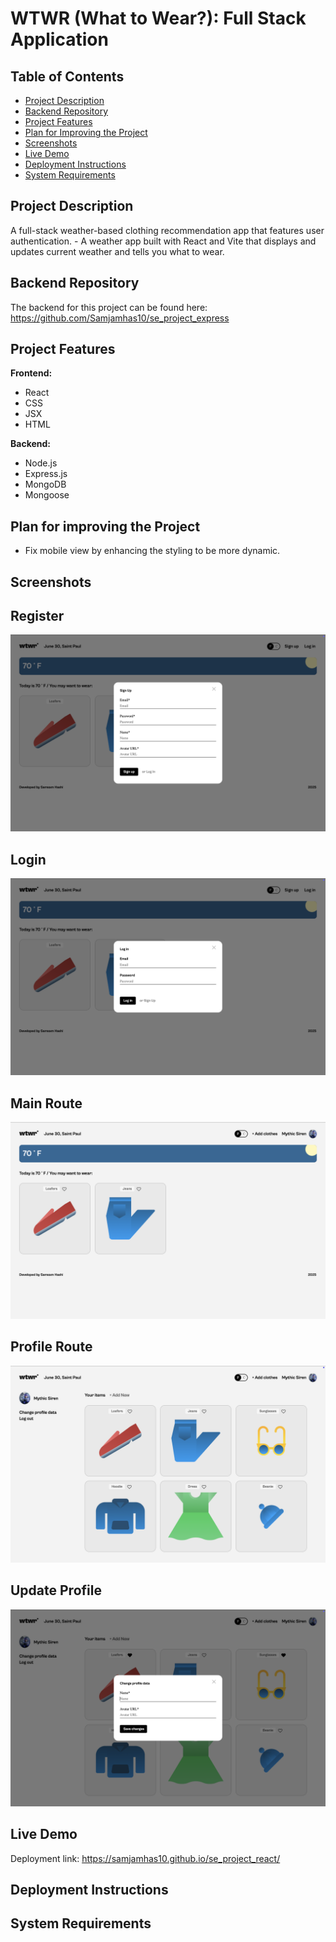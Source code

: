 # WTWR (What to Wear?): Full Stack Application

## Table of Contents

- [Project Description](#project-description)
- [Backend Repository](#backend-repository)
- [Project Features](#project-features)
- [Plan for Improving the Project](#plan-for-improving-the-project)
- [Screenshots](#screenshots)
- [Live Demo](#live-demo)
- [Deployment Instructions](#deployment-instructions)
- [System Requirements](#system-requirements)

## Project Description

A full-stack weather-based clothing recommendation app that features user authentication. - A weather app built with React and Vite that displays and updates current weather and tells you what to wear.

## Backend Repository

The backend for this project can be found here: https://github.com/Samjamhas10/se_project_express

## Project Features

**Frontend:**

- React
- CSS
- JSX
- HTML

**Backend:**

- Node.js
- Express.js
- MongoDB
- Mongoose

## Plan for improving the Project

- Fix mobile view by enhancing the styling to be more dynamic. 

## Screenshots

## Register

![Register Screenshot](register-modal.png)

## Login

![Login Screenshot](login-modal.png)

## Main Route

![Main Screenshot](main-route.png)

## Profile Route

![Profile Screenshot](profile-route.png)

## Update Profile

![Update Screenshot](update-profile.png)

## Live Demo

Deployment link: https://samjamhas10.github.io/se_project_react/

## Deployment Instructions

## System Requirements
